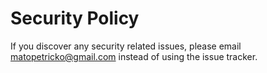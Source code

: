 # Security Policy

If you discover any security related issues, please email matopetricko@gmail.com instead of using the issue tracker.
